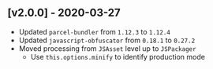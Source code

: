 ## [v2.0.0] - 2020-03-27
* Updated `parcel-bundler` from `1.12.3` to `1.12.4`
* Updated `javascript-obfuscator` from `0.18.1` to `0.27.2`
* Moved processing from `JSAsset` level up to `JSPackager`
  * Use `this.options.minify` to identify production mode
